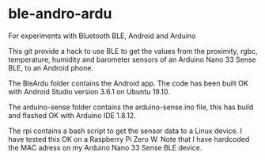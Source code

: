 # ble-andro-ardu
For experiments with Bluetooth BLE, Android and Arduino

This git provide a hack to use BLE to get the values from the proximity, rgbc, temperature, humidity and barometer sensors of an Arduino Nano 33 Sense BLE, to an Android phone.

The BleArdu folder contains the Android app. The code has been built OK with Android Studio version 3.6.1 on Ubuntu 19.10.

The arduino-sense folder contains the arduino-sense.ino file, this has build and flashed OK with Arduino IDE 1.8.12.   

The rpi contains a bash script to get the sensor data to a Linux device. I have tested this OK on a Raspberry Pi Zero W. Note that I have hardcoded the MAC adress on my Arduino Nano 33 Sense BLE device. 

